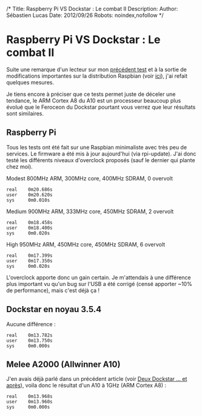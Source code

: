 /*
Title: Raspberry Pi VS Dockstar : Le combat II
Description: 
Author: Sébastien Lucas
Date: 2012/09/26
Robots: noindex,nofollow
*/
# Raspberry Pi VS Dockstar : Le combat II

Suite une remarque d'un lecteur sur mon [précédent test](/blog/raspberry-pi-dockstar-le-combat) et à la sortie de modifications importantes sur la distribution Raspbian (voir [ici](http://www.raspberrypi.org/archives/2008)), j'ai refait quelques mesures.

Je tiens encore à préciser que ce tests permet juste de déceler une tendance, le ARM Cortex A8 du A10 est un processeur beaucoup plus évolué que le Feroceon du Dockstar pourtant vous verrez que leur résultats sont similaires.

## Raspberry Pi

Tous les tests ont été fait sur une Raspbian minimaliste avec très peu de services. Le firmware a été mis à jour aujourd'hui (via rpi-update). J'ai donc testé les différents niveaux d'overclock proposés (sauf le dernier qui plante chez moi).

Modest 800MHz ARM, 300MHz core, 400MHz SDRAM, 0 overvolt 

	
	real    0m20.686s
	user    0m20.620s
	sys     0m0.010s


Medium 900MHz ARM, 333MHz core, 450MHz SDRAM, 2 overvolt

	
	real    0m18.458s
	user    0m18.400s
	sys     0m0.020s


High   950MHz ARM, 450MHz core, 450MHz SDRAM, 6 overvolt

	
	real    0m17.399s
	user    0m17.350s
	sys     0m0.020s


L'overclock apporte donc un gain certain. Je m'attendais à une différence plus important vu qu'un bug sur l'USB a été corrigé (censé apporter ~10% de performance), mais c'est déjà ça !
## Dockstar en noyau 3.5.4

Aucune différence :

	
	real    0m13.782s
	user    0m13.750s
	sys     0m0.000s

## Melee A2000 (Allwinner A10)

J'en avais déjà parlé dans un précédent article (voir [Deux Dockstar ... et après](/blog/dockstar-raspberry-pi-a10)), voila donc le résultat d'un A10 à 1GHz (ARM Cortex A8) : 

	
	real    0m13.968s
	user    0m13.960s
	sys     0m0.000s


